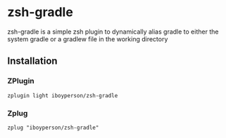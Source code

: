 # zsh-gradle

zsh-gradle is a simple zsh plugin to dynamically alias gradle to either the system gradle or a gradlew file in the working directory

## Installation

### ZPlugin

    zplugin light iboyperson/zsh-gradle

### Zplug

    zplug "iboyperson/zsh-gradle"
